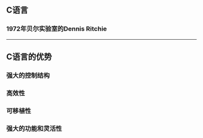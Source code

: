 ## C语言
### 1972年贝尔实验室的Dennis Ritchie 

-----------
## C语言的优势
### 强大的控制结构
### 高效性
### 可移植性
### 强大的功能和灵活性
